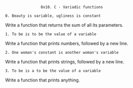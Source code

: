 					0x10. C - Variadic functions

	0. Beauty is variable, ugliness is constant

Write a function that returns the sum of all its parameters.

	1. To be is to be the value of a variable

Write a function that prints numbers, followed by a new line.

	2. One woman's constant is another woman's variable

Write a function that prints strings, followed by a new line.

	3. To be is a to be the value of a variable

Write a function that prints anything.

